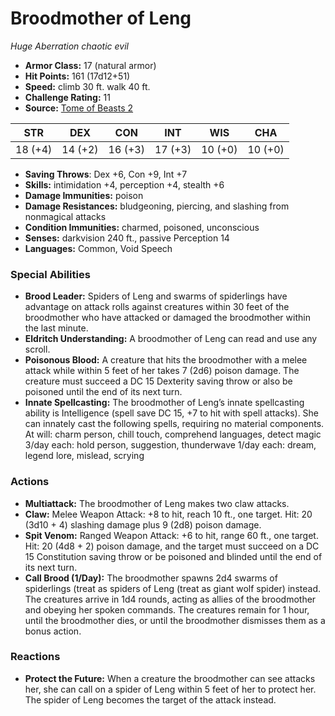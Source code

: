 # Broodmother of Leng

*Huge* *Aberration* *chaotic evil*

- **Armor Class:** 17 (natural armor)
- **Hit Points:** 161 (17d12+51)
- **Speed:** climb 30 ft. walk 40 ft.
- **Challenge Rating:** 11
- **Source:** [Tome of Beasts 2](https://koboldpress.com/kpstore/product/tome-of-beasts-2-for-5th-edition/)

| STR | DEX | CON | INT | WIS | CHA |
| --- | --- | --- | --- | --- | --- |
| 18 (+4) | 14 (+2) | 16 (+3) | 17 (+3) | 10 (+0) | 10 (+0) |

- **Saving Throws**: Dex +6, Con +9, Int +7
- **Skills:** intimidation +4, perception +4, stealth +6
- **Damage Immunities:** poison
- **Damage Resistances:** bludgeoning, piercing, and slashing from nonmagical attacks
- **Condition Immunities:** charmed, poisoned, unconscious
- **Senses:** darkvision 240 ft., passive Perception 14
- **Languages:** Common, Void Speech
### Special Abilities
- **Brood Leader:** Spiders of Leng and swarms of spiderlings have advantage on attack rolls against creatures within 30 feet of the broodmother who have attacked or damaged the broodmother within the last minute.
- **Eldritch Understanding:** A broodmother of Leng can read and use any scroll.
- **Poisonous Blood:** A creature that hits the broodmother with a melee attack while within 5 feet of her takes 7 (2d6) poison damage. The creature must succeed a DC 15 Dexterity saving throw or also be poisoned until the end of its next turn.
- **Innate Spellcasting:** The broodmother of Leng’s innate spellcasting ability is Intelligence (spell save DC 15, +7 to hit with spell attacks). She can innately cast the following spells, requiring no material components. At will: charm person, chill touch, comprehend languages, detect magic 3/day each: hold person, suggestion, thunderwave 1/day each: dream, legend lore, mislead, scrying
### Actions
- **Multiattack:** The broodmother of Leng makes two claw attacks.
- **Claw:** Melee Weapon Attack: +8 to hit, reach 10 ft., one target. Hit: 20 (3d10 + 4) slashing damage plus 9 (2d8) poison damage.
- **Spit Venom:** Ranged Weapon Attack: +6 to hit, range 60 ft., one target. Hit: 20 (4d8 + 2) poison damage, and the target must succeed on a DC 15 Constitution saving throw or be poisoned and blinded until the end of its next turn.
- **Call Brood (1/Day):** The broodmother spawns 2d4 swarms of spiderlings (treat as spiders of Leng (treat as giant wolf spider) instead. The creatures arrive in 1d4 rounds, acting as allies of the broodmother and obeying her spoken commands. The creatures remain for 1 hour, until the broodmother dies, or until the broodmother dismisses them as a bonus action.
### Reactions
- **Protect the Future:** When a creature the broodmother can see attacks her, she can call on a spider of Leng within 5 feet of her to protect her. The spider of Leng becomes the target of the attack instead.
